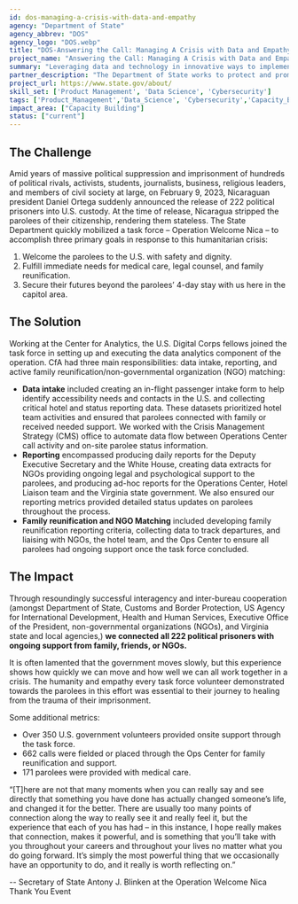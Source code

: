 ```yaml
---
id: dos-managing-a-crisis-with-data-and-empathy
agency: "Department of State"
agency_abbrev: "DOS"
agency_logo: "DOS.webp"
title: "DOS-Answering the Call: Managing A Crisis with Data and Empathy"
project_name: "Answering the Call: Managing A Crisis with Data and Empathy"
summary: "Leveraging data and technology in innovative ways to implement the Department’s Enterprise Data Strategy (EDS) and data informed diplomacy. The EDS helps to advance America’s foreign policy priorities, solve the Department's management challenges, and protect its people, facilities, and information."
partner_description: "The Department of State works to protect and promote U.S. security, prosperity, and democratic values, and shape an international environment in which all Americans can thrive.  Within the Department of State, we work for the Center for Analytics (CfA). CfA is the Department’s official provider of enterprise data management and analytics capability. We work to enable and deliver data and analytics across the Department to assist in solving foreign policy and management challenges. The goal of CfA is data-informed diplomacy and building a data-driven culture at State. CfA is where the science of analytics meets the art of diplomacy."
project_url: https://www.state.gov/about/
skill_set: ['Product Management', 'Data Science', 'Cybersecurity']
tags: ['Product_Management','Data_Science', 'Cybersecurity','Capacity_Building']
impact_area: ["Capacity Building"]
status: ["current"]
---
```


## The Challenge
Amid years of massive political suppression and imprisonment of hundreds of political rivals, activists, students, journalists, business, religious leaders, and members of civil society at large, on February 9, 2023, Nicaraguan president Daniel Ortega suddenly announced the release of 222 political prisoners into U.S. custody.  At the time of release, Nicaragua stripped the parolees of their citizenship, rendering them stateless.  The State Department quickly mobilized a task force – Operation Welcome Nica – to accomplish three primary goals in response to this humanitarian crisis: 

<ol>
<li>Welcome the parolees to the U.S. with safety and dignity.</li>
<li>Fulfill immediate needs for medical care, legal counsel, and family reunification.</li>
<li>Secure their futures beyond the parolees’ 4-day stay with us here in the capitol area.</li>
</ol>

## The Solution 
Working at the Center for Analytics, the U.S. Digital Corps fellows joined the task force in setting up and executing the data analytics component of the operation.  CfA had three main responsibilities: data intake, reporting, and active family reunification/non-governmental organization (NGO) matching:  
<ul>
    <li><strong>Data intake</strong> included creating an in-flight passenger intake form to help identify accessibility needs and contacts in the U.S. and collecting critical hotel and status reporting data. These datasets prioritized hotel team activities and ensured that parolees connected with family or received needed support.  We worked with the Crisis Management Strategy (CMS) office to automate data flow between Operations Center call activity and on-site parolee status information. 
    </li>
    <li><strong>Reporting</strong> encompassed producing daily reports for the Deputy Executive Secretary and the White House, creating data extracts for NGOs providing ongoing legal and psychological support to the parolees, and producing ad-hoc reports for the Operations Center, Hotel Liaison team and the Virginia state government.  We also ensured our reporting metrics provided detailed status updates on parolees throughout the process.</li>
    <li><strong>Family reunification and NGO Matching</strong> included developing family reunification reporting criteria, collecting data to track departures, and liaising with NGOs, the hotel team, and the Ops Center to ensure all parolees had ongoing support once the task force concluded. </li>
</ul>

## The Impact

Through resoundingly successful interagency and inter-bureau cooperation (amongst Department of State, Customs and Border Protection, US Agency for International Development, Health and Human Services, Executive Office of the President, non-governmental organizations (NGOs), and Virginia state and local agencies,) <strong>we connected all 222 political prisoners with ongoing support from family, friends, or NGOs.</strong>

It is often lamented that the government moves slowly, but this experience shows how quickly we can move and how well we can all work together in a crisis. The humanity and empathy every task force volunteer demonstrated towards the parolees in this effort was essential to their journey to healing from the trauma of their imprisonment.

Some additional metrics:
<ul>
    <li>Over 350 U.S. government volunteers provided onsite support through the task force.</li>
    <li>662 calls were fielded or placed through the Ops Center for family reunification and support.</li>
    <li>171 parolees were provided with medical care.</li>
</ul>
<div
  class="usa-summary-box"
  role="region"
  aria-labelledby="summary-box-key-information"
>
  <div class="usa-summary-box__body">
    <div class="usa-summary-box__text">
      <p>
      “[T]here are not that many moments when you can really say and see directly that something you have done has actually changed someone’s life, and changed it for the better.  There are usually too many points of connection along the way to really see it and really feel it, but the experience that each of you has had – in this instance, I hope really makes that connection, makes it powerful, and is something that you’ll take with you throughout your careers and throughout your lives no matter what you do going forward.  It’s simply the most powerful thing that we occasionally have an opportunity to do, and it really is worth reflecting on.”
      </p>
      <p>-- Secretary of State Antony J. Blinken at the Operation Welcome Nica Thank You Event</p>
    </div>
  </div>
</div>
